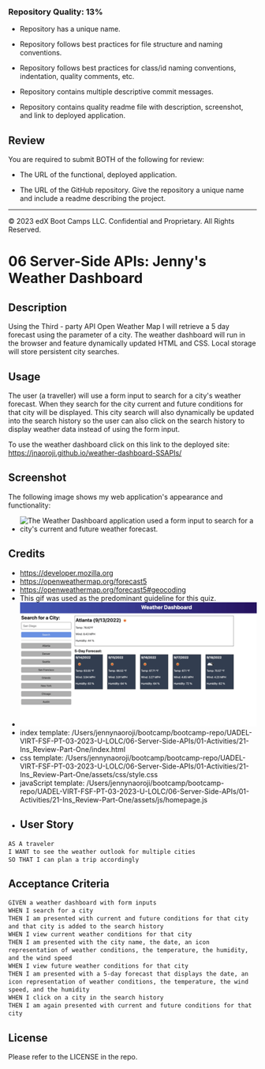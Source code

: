 
### Repository Quality: 13%

* Repository has a unique name.

* Repository follows best practices for file structure and naming conventions.

* Repository follows best practices for class/id naming conventions, indentation, quality comments, etc.

* Repository contains multiple descriptive commit messages.

* Repository contains quality readme file with description, screenshot, and link to deployed application.

## Review

You are required to submit BOTH of the following for review:

* The URL of the functional, deployed application.

* The URL of the GitHub repository. Give the repository a unique name and include a readme describing the project.

- - -
© 2023 edX Boot Camps LLC. Confidential and Proprietary. All Rights Reserved.

# 06 Server-Side APIs: Jenny's Weather Dashboard

## Description

Using the Third - party API Open Weather Map I will retrieve a 5 day forecast using the parameter of a city. The weather dashboard will run in the browser and feature dynamically updated HTML and CSS.
Local storage will store persistent city searches.

## Usage

The user (a traveller) will use a form input to search for a city's weather forecast.
When they search for the city current and future conditions for that city will be displayed.
This city search will also dynamically be updated into the search history so the user can also click on the search history to display weather data instead of using the form input.

To use the weather dashboard click on this link to the deployed site:
https://jnaoroji.github.io/weather-dashboard-SSAPIs/

## Screenshot

The following image shows my web application's appearance and functionality:

* ![The Weather Dashboard application used a form input to search for a city's current and future weather forecast.](assets/weatherscreenshot.png)

## Credits

* https://developer.mozilla.org
* https://openweathermap.org/forecast5
* https://openweathermap.org/forecast5#geocoding
* This gif was used as the predominant guideline for this quiz.
* ![This Gif was used as the predominant guideline for this quiz.](assets/06-server-side-apis-homework-demo.png)
* index template:
/Users/jennynaoroji/bootcamp/bootcamp-repo/UADEL-VIRT-FSF-PT-03-2023-U-LOLC/06-Server-Side-APIs/01-Activities/21-Ins_Review-Part-One/index.html
* css template:
/Users/jennynaoroji/bootcamp/bootcamp-repo/UADEL-VIRT-FSF-PT-03-2023-U-LOLC/06-Server-Side-APIs/01-Activities/21-Ins_Review-Part-One/assets/css/style.css
* javaScript template:
/Users/jennynaoroji/bootcamp/bootcamp-repo/UADEL-VIRT-FSF-PT-03-2023-U-LOLC/06-Server-Side-APIs/01-Activities/21-Ins_Review-Part-One/assets/js/homepage.js
* ## User Story

```
AS A traveler
I WANT to see the weather outlook for multiple cities
SO THAT I can plan a trip accordingly
```

## Acceptance Criteria

```
GIVEN a weather dashboard with form inputs
WHEN I search for a city
THEN I am presented with current and future conditions for that city and that city is added to the search history
WHEN I view current weather conditions for that city
THEN I am presented with the city name, the date, an icon representation of weather conditions, the temperature, the humidity, and the wind speed
WHEN I view future weather conditions for that city
THEN I am presented with a 5-day forecast that displays the date, an icon representation of weather conditions, the temperature, the wind speed, and the humidity
WHEN I click on a city in the search history
THEN I am again presented with current and future conditions for that city
```



## License

Please refer to the LICENSE in the repo.





